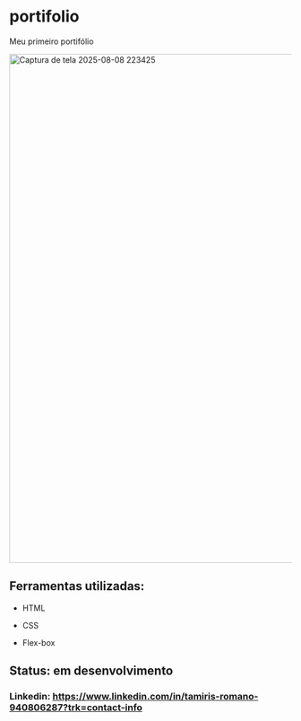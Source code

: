 # portifolio
Meu primeiro portifólio 

 <img width="1814" height="908" alt="Captura de tela 2025-08-08 223425" src="https://github.com/user-attachments/assets/89144e87-cdf6-496f-9ab9-7b6cbac25115" />

## Ferramentas utilizadas:
* HTML

* CSS

* Flex-box

## Status: em desenvolvimento
  
### Linkedin: https://www.linkedin.com/in/tamiris-romano-940806287?trk=contact-info
